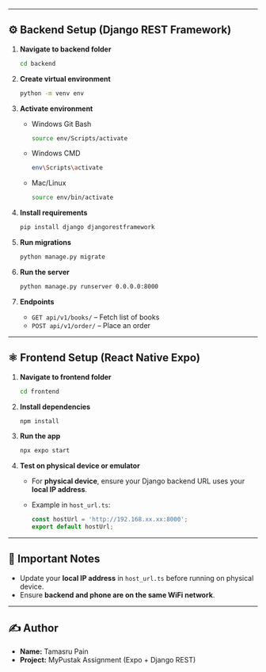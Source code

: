 
---

## ⚙️ **Backend Setup (Django REST Framework)**

1. **Navigate to backend folder**

    ```bash
    cd backend
    ```

2. **Create virtual environment**

    ```bash
    python -m venv env
    ```

3. **Activate environment**

    - Windows Git Bash

      ```bash
      source env/Scripts/activate
      ```

    - Windows CMD

      ```bash
      env\Scripts\activate
      ```

    - Mac/Linux

      ```bash
      source env/bin/activate
      ```

4. **Install requirements**

    ```bash
    pip install django djangorestframework
    ```

5. **Run migrations**

    ```bash
    python manage.py migrate
    ```

6. **Run the server**

    ```bash
    python manage.py runserver 0.0.0.0:8000
    ```

7. **Endpoints**

    - `GET api/v1/books/` – Fetch list of books
    - `POST api/v1/order/` – Place an order

---

## ⚛️ **Frontend Setup (React Native Expo)**

1. **Navigate to frontend folder**

    ```bash
    cd frontend
    ```

2. **Install dependencies**

    ```bash
    npm install
    ```

3. **Run the app**

    ```bash
    npx expo start
    ```

4. **Test on physical device or emulator**

    - For **physical device**, ensure your Django backend URL uses your **local IP address**.
    - Example in `host_url.ts`:

      ```ts
      const hostUrl = 'http://192.168.xx.xx:8000';
      export default hostUrl;
      ```

---

## 🔑 **Important Notes**

- Update your **local IP address** in `host_url.ts` before running on physical device.
- Ensure **backend and phone are on the same WiFi network**.

---



## ✍️ **Author**

- **Name:** Tamasru Pain
- **Project:** MyPustak Assignment (Expo + Django REST)


